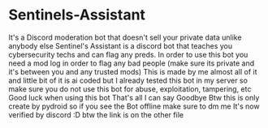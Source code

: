 # Sentinels-Assistant
It's a Discord moderation bot that doesn't sell your private data unlike anybody else 
Sentinel's Assistant is a discord bot that teaches you cybersecurity techs and can flag any preds. 
In order to use this bot you need a mod log in order to flag any bad people (make sure its private and it's between you and any trusted mods)
This is made by me almost all of it and little bit of it is ai coded but I already tested this bot in my server so make sure you do not use this bot for abuse, exploitation, tampering, etc
Good luck when using this bot
That's all I can say Goodbye
Btw this is only create by pydroid so if you see the Bot offline make sure to dm me
It's now verified by discord :D
btw the link is on the other file
